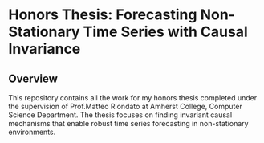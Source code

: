 # Honors Thesis: Forecasting Non-Stationary Time Series with Causal Invariance

## Overview

This repository contains all the work for my honors thesis completed under the supervision of Prof.Matteo Riondato at Amherst College, Computer Science Department. The thesis focuses on finding invariant causal mechanisms that enable robust time series forecasting in non-stationary environments.
